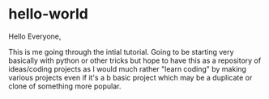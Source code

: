# hello-world

Hello Everyone,

This is me going through the intial tutorial.  Going to be starting very basically with python or other tricks but hope to have this as a repository of ideas/coding projects as I would much rather "learn coding" by making various projects even if it's a b basic project which may be a duplicate or clone of something more popular.

